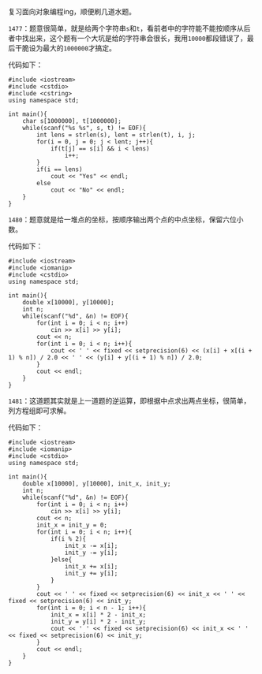 复习面向对象编程ing，顺便刷几道水题。  

`1477`：题意很简单，就是给两个字符串`s`和`t`，看前者中的字符能不能按顺序从后者中找出来，这个题有一个大坑是给的字符串会很长，我用`10000`都段错误了，最后干脆设为最大的`1000000`才搞定。  

代码如下：  

    #include <iostream>
    #include <cstdio>
    #include <cstring>
    using namespace std;
    
    int main(){
        char s[1000000], t[1000000];
        while(scanf("%s %s", s, t) != EOF){
            int lens = strlen(s), lent = strlen(t), i, j;
            for(i = 0, j = 0; j < lent; j++){
                if(t[j] == s[i] && i < lens)
                    i++;
            }
            if(i == lens)
                cout << "Yes" << endl;
            else
                cout << "No" << endl;
        }
    }

`1480`：题意就是给一堆点的坐标，按顺序输出两个点的中点坐标，保留六位小数。  

代码如下：  

    #include <iostream>
    #include <iomanip>
    #include <cstdio>
    using namespace std;
    
    int main(){
        double x[10000], y[10000];
        int n;
        while(scanf("%d", &n) != EOF){
            for(int i = 0; i < n; i++)
                cin >> x[i] >> y[i];
            cout << n;
            for(int i = 0; i < n; i++){
                cout << ' ' << fixed << setprecision(6) << (x[i] + x[(i + 1) % n]) / 2.0 << ' ' << (y[i] + y[(i + 1) % n]) / 2.0;
            }
            cout << endl;
        }
    }

`1481`：这道题其实就是上一道题的逆运算，即根据中点求出两点坐标，很简单，列方程组即可求解。  

代码如下：  

    #include <iostream>
    #include <iomanip>
    #include <cstdio>
    using namespace std;
    
    int main(){
        double x[10000], y[10000], init_x, init_y;
        int n;
        while(scanf("%d", &n) != EOF){
            for(int i = 0; i < n; i++)
                cin >> x[i] >> y[i];
            cout << n;
            init_x = init_y = 0;
            for(int i = 0; i < n; i++){
                if(i % 2){
                    init_x -= x[i];
                    init_y -= y[i];
                }else{
                    init_x += x[i];
                    init_y += y[i];
                }
            }
            cout << ' ' << fixed << setprecision(6) << init_x << ' ' << fixed << setprecision(6) << init_y;
            for(int i = 0; i < n - 1; i++){
                init_x = x[i] * 2 - init_x;
                init_y = y[i] * 2 - init_y;
                cout << ' ' << fixed << setprecision(6) << init_x << ' ' << fixed << setprecision(6) << init_y;
            }
            cout << endl;
        }
    }
